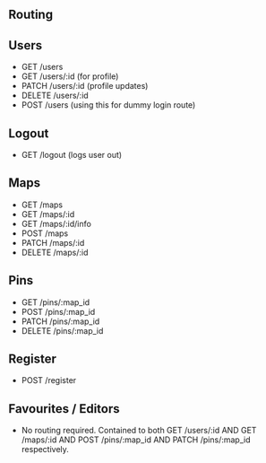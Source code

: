## Routing

## Users
* GET /users
* GET /users/:id    (for profile)
* PATCH /users/:id  (profile updates)
* DELETE /users/:id
* POST /users       (using this for dummy login route)

## Logout
* GET /logout       (logs user out)

## Maps
* GET /maps
* GET /maps/:id
* GET /maps/:id/info
* POST /maps
* PATCH /maps/:id
* DELETE /maps/:id

## Pins
* GET /pins/:map_id
* POST /pins/:map_id
* PATCH /pins/:map_id
* DELETE /pins/:map_id

## Register
* POST /register

## Favourites / Editors
* No routing required. Contained to both GET /users/:id AND GET /maps/:id AND POST /pins/:map_id AND PATCH /pins/:map_id respectively.